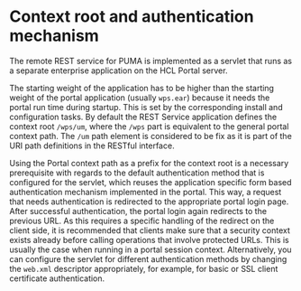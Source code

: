 # Context root and authentication mechanism

The remote REST service for PUMA is implemented as a servlet that runs as a separate enterprise application on the HCL Portal server.

The starting weight of the application has to be higher than the starting weight of the portal application \(usually `wps.ear`\) because it needs the portal run time during startup. This is set by the corresponding install and configuration tasks. By default the REST Service application defines the context root `/wps/um`, where the `/wps` part is equivalent to the general portal context path. The `/um` path element is considered to be fix as it is part of the URI path definitions in the RESTful interface.

Using the Portal context path as a prefix for the context root is a necessary prerequisite with regards to the default authentication method that is configured for the servlet, which reuses the application specific form based authentication mechanism implemented in the portal. This way, a request that needs authentication is redirected to the appropriate portal login page. After successful authentication, the portal login again redirects to the previous URL. As this requires a specific handling of the redirect on the client side, it is recommended that clients make sure that a security context exists already before calling operations that involve protected URLs. This is usually the case when running in a portal session context. Alternatively, you can configure the servlet for different authentication methods by changing the `web.xml` descriptor appropriately, for example, for basic or SSL client certificate authentication.


